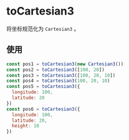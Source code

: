 # toCartesian3

将坐标规范化为 `Cartesian3` 。

## 使用

```js
const pos1 = toCartesian3(new Cartesian3())
const pos2 = toCartesian3([100, 20])
const pos3 = toCartesian3([100, 20, 10])
const pos4 = toCartesian3(100, 20, 10)
const pos5 = toCartesian3({
  longitude: 100,
  latitude: 20
})
const pos6 = toCartesian3({
  longitude: 100,
  latitude: 20,
  height: 10
})
```

